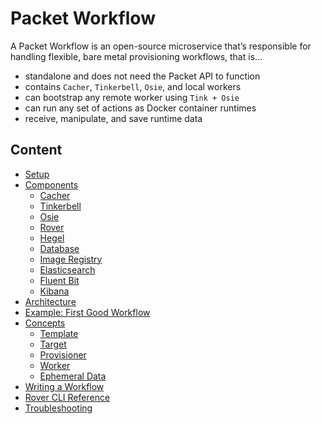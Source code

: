 # Packet Workflow 

A Packet Workflow is an open-source microservice that’s responsible for handling flexible, bare metal
provisioning workflows, that is...
 - standalone and does not need the Packet API to function
 - contains `Cacher`, `Tinkerbell`, `Osie`, and local workers
 - can bootstrap any remote worker using `Tink + Osie`
 - can run any set of actions as Docker container runtimes
 - receive, manipulate, and save runtime data


## Content
 
 - [Setup](setup.md)
 - [Components](components.md)
   - [Cacher](components.md#cacher)
   - [Tinkerbell](components.md#tinkerbell)
   - [Osie](components.md#osie)
   - [Rover](components.md#rover)
   - [Hegel](components.md#hegel)
   - [Database](components.md#database)
   - [Image Registry](components.md#registry)
   - [Elasticsearch](components.md#elastic)
   - [Fluent Bit](components.md#cacher)
   - [Kibana](components.md#kibana)
 - [Architecture](architecture.md)
 - [Example: First Good Workflow](first-good-workflow.md)
 - [Concepts](concepts.md)
   - [Template](concepts.md#template)
   - [Target](concepts.md#target)
   - [Provisioner](concepts.md#provisioner)
   - [Worker](concepts.md#worker)
   - [Ephemeral Data](concepts.md#ephemeral-data)
 - [Writing a Workflow](writing-workflow.md)
 - [Rover CLI Reference](cli/README.md)
 - [Troubleshooting](troubleshoot.md)


